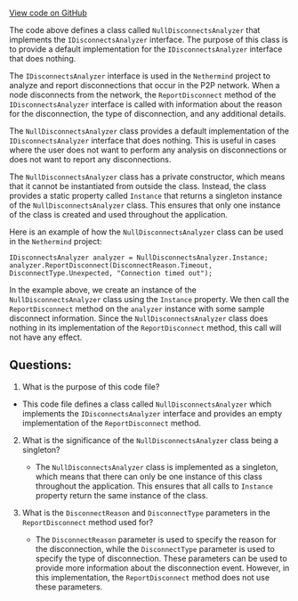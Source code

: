 [View code on GitHub](https://github.com/nethermindeth/nethermind/Nethermind.Network/P2P/Analyzers/NullDisconnectsAnalyzer.cs)

The code above defines a class called `NullDisconnectsAnalyzer` that implements the `IDisconnectsAnalyzer` interface. The purpose of this class is to provide a default implementation for the `IDisconnectsAnalyzer` interface that does nothing. 

The `IDisconnectsAnalyzer` interface is used in the `Nethermind` project to analyze and report disconnections that occur in the P2P network. When a node disconnects from the network, the `ReportDisconnect` method of the `IDisconnectsAnalyzer` interface is called with information about the reason for the disconnection, the type of disconnection, and any additional details. 

The `NullDisconnectsAnalyzer` class provides a default implementation of the `IDisconnectsAnalyzer` interface that does nothing. This is useful in cases where the user does not want to perform any analysis on disconnections or does not want to report any disconnections. 

The `NullDisconnectsAnalyzer` class has a private constructor, which means that it cannot be instantiated from outside the class. Instead, the class provides a static property called `Instance` that returns a singleton instance of the `NullDisconnectsAnalyzer` class. This ensures that only one instance of the class is created and used throughout the application. 

Here is an example of how the `NullDisconnectsAnalyzer` class can be used in the `Nethermind` project:

```
IDisconnectsAnalyzer analyzer = NullDisconnectsAnalyzer.Instance;
analyzer.ReportDisconnect(DisconnectReason.Timeout, DisconnectType.Unexpected, "Connection timed out");
```

In the example above, we create an instance of the `NullDisconnectsAnalyzer` class using the `Instance` property. We then call the `ReportDisconnect` method on the `analyzer` instance with some sample disconnect information. Since the `NullDisconnectsAnalyzer` class does nothing in its implementation of the `ReportDisconnect` method, this call will not have any effect.
## Questions: 
 1. What is the purpose of this code file?
   - This code file defines a class called `NullDisconnectsAnalyzer` which implements the `IDisconnectsAnalyzer` interface and provides an empty implementation of the `ReportDisconnect` method.

2. What is the significance of the `NullDisconnectsAnalyzer` class being a singleton?
   - The `NullDisconnectsAnalyzer` class is implemented as a singleton, which means that there can only be one instance of this class throughout the application. This ensures that all calls to `Instance` property return the same instance of the class.

3. What is the `DisconnectReason` and `DisconnectType` parameters in the `ReportDisconnect` method used for?
   - The `DisconnectReason` parameter is used to specify the reason for the disconnection, while the `DisconnectType` parameter is used to specify the type of disconnection. These parameters can be used to provide more information about the disconnection event. However, in this implementation, the `ReportDisconnect` method does not use these parameters.